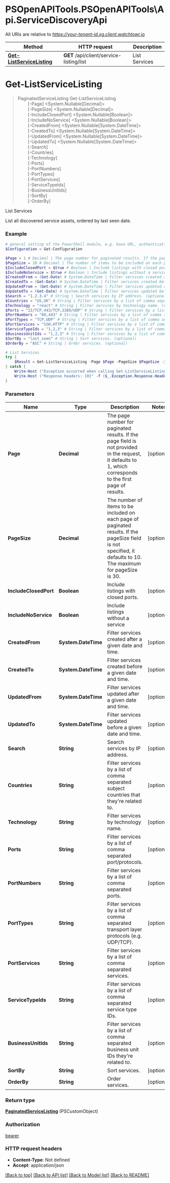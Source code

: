 # PSOpenAPITools.PSOpenAPITools\Api.ServiceDiscoveryApi

All URIs are relative to *https://your-tenant-id.sg.client.watchtowr.io*

Method | HTTP request | Description
------------- | ------------- | -------------
[**Get-ListServiceListing**](ServiceDiscoveryApi.md#Get-ListServiceListing) | **GET** /api/client/service-listing/list | List Services


<a id="Get-ListServiceListing"></a>
# **Get-ListServiceListing**
> PaginatedServiceListing Get-ListServiceListing<br>
> &nbsp;&nbsp;&nbsp;&nbsp;&nbsp;&nbsp;&nbsp;&nbsp;[-Page] <System.Nullable[Decimal]><br>
> &nbsp;&nbsp;&nbsp;&nbsp;&nbsp;&nbsp;&nbsp;&nbsp;[-PageSize] <System.Nullable[Decimal]><br>
> &nbsp;&nbsp;&nbsp;&nbsp;&nbsp;&nbsp;&nbsp;&nbsp;[-IncludeClosedPort] <System.Nullable[Boolean]><br>
> &nbsp;&nbsp;&nbsp;&nbsp;&nbsp;&nbsp;&nbsp;&nbsp;[-IncludeNoService] <System.Nullable[Boolean]><br>
> &nbsp;&nbsp;&nbsp;&nbsp;&nbsp;&nbsp;&nbsp;&nbsp;[-CreatedFrom] <System.Nullable[System.DateTime]><br>
> &nbsp;&nbsp;&nbsp;&nbsp;&nbsp;&nbsp;&nbsp;&nbsp;[-CreatedTo] <System.Nullable[System.DateTime]><br>
> &nbsp;&nbsp;&nbsp;&nbsp;&nbsp;&nbsp;&nbsp;&nbsp;[-UpdatedFrom] <System.Nullable[System.DateTime]><br>
> &nbsp;&nbsp;&nbsp;&nbsp;&nbsp;&nbsp;&nbsp;&nbsp;[-UpdatedTo] <System.Nullable[System.DateTime]><br>
> &nbsp;&nbsp;&nbsp;&nbsp;&nbsp;&nbsp;&nbsp;&nbsp;[-Search] <String><br>
> &nbsp;&nbsp;&nbsp;&nbsp;&nbsp;&nbsp;&nbsp;&nbsp;[-Countries] <String><br>
> &nbsp;&nbsp;&nbsp;&nbsp;&nbsp;&nbsp;&nbsp;&nbsp;[-Technology] <String><br>
> &nbsp;&nbsp;&nbsp;&nbsp;&nbsp;&nbsp;&nbsp;&nbsp;[-Ports] <String><br>
> &nbsp;&nbsp;&nbsp;&nbsp;&nbsp;&nbsp;&nbsp;&nbsp;[-PortNumbers] <String><br>
> &nbsp;&nbsp;&nbsp;&nbsp;&nbsp;&nbsp;&nbsp;&nbsp;[-PortTypes] <String><br>
> &nbsp;&nbsp;&nbsp;&nbsp;&nbsp;&nbsp;&nbsp;&nbsp;[-PortServices] <String><br>
> &nbsp;&nbsp;&nbsp;&nbsp;&nbsp;&nbsp;&nbsp;&nbsp;[-ServiceTypeIds] <String><br>
> &nbsp;&nbsp;&nbsp;&nbsp;&nbsp;&nbsp;&nbsp;&nbsp;[-BusinessUnitIds] <String><br>
> &nbsp;&nbsp;&nbsp;&nbsp;&nbsp;&nbsp;&nbsp;&nbsp;[-SortBy] <String><br>
> &nbsp;&nbsp;&nbsp;&nbsp;&nbsp;&nbsp;&nbsp;&nbsp;[-OrderBy] <String><br>

List Services

List all discovered service assets, ordered by last seen date.

### Example
```powershell
# general setting of the PowerShell module, e.g. base URL, authentication, etc
$Configuration = Get-Configuration

$Page = 1 # Decimal | The page number for paginated results. If the page field is not provided in the request, it defaults to 1, which corresponds to the first page of results. (optional)
$PageSize = 10 # Decimal | The number of items to be included on each page of paginated results. If the pageSize field is not specified, it defaults to 10. The maximum for pageSize is 30. (optional)
$IncludeClosedPort = $true # Boolean | Include listings with closed ports. (optional)
$IncludeNoService = $true # Boolean | Include listings without a service (optional)
$CreatedFrom = (Get-Date) # System.DateTime | Filter services created after a given date and time. (optional)
$CreatedTo = (Get-Date) # System.DateTime | Filter services created before a given date and time. (optional)
$UpdatedFrom = (Get-Date) # System.DateTime | Filter services updated after a given date and time. (optional)
$UpdatedTo = (Get-Date) # System.DateTime | Filter services updated before a given date and time. (optional)
$Search = "1.2.3.4" # String | Search services by IP address. (optional)
$Countries = "US,UK" # String | Filter services by a list of comma separated subject countries that they're related to. (optional)
$Technology = "react" # String | Filter services by technology name. (optional)
$Ports = "22/TCP,443/TCP,3389/UDP" # String | Filter services by a list of comma separated port/protocols. (optional)
$PortNumbers = "80,443" # String | Filter services by a list of comma separated ports. (optional)
$PortTypes = "TCP,UDP" # String | Filter services by a list of comma separated transport layer protocols (e.g. UDP/TCP). (optional)
$PortServices = "SSH,HTTP" # String | Filter services by a list of comma separated services. (optional)
$ServiceTypeIds = "1,2,3" # String | Filter services by a list of comma separated service type IDs. (optional)
$BusinessUnitIds = "1,2,3" # String | Filter services by a list of comma separated business unit IDs they're related to. (optional)
$SortBy = "last_seen" # String | Sort services. (optional)
$OrderBy = "ASC" # String | Order services. (optional)

# List Services
try {
    $Result = Get-ListServiceListing -Page $Page -PageSize $PageSize -IncludeClosedPort $IncludeClosedPort -IncludeNoService $IncludeNoService -CreatedFrom $CreatedFrom -CreatedTo $CreatedTo -UpdatedFrom $UpdatedFrom -UpdatedTo $UpdatedTo -Search $Search -Countries $Countries -Technology $Technology -Ports $Ports -PortNumbers $PortNumbers -PortTypes $PortTypes -PortServices $PortServices -ServiceTypeIds $ServiceTypeIds -BusinessUnitIds $BusinessUnitIds -SortBy $SortBy -OrderBy $OrderBy
} catch {
    Write-Host ("Exception occurred when calling Get-ListServiceListing: {0}" -f ($_.ErrorDetails | ConvertFrom-Json))
    Write-Host ("Response headers: {0}" -f ($_.Exception.Response.Headers | ConvertTo-Json))
}
```

### Parameters

Name | Type | Description  | Notes
------------- | ------------- | ------------- | -------------
 **Page** | **Decimal**| The page number for paginated results. If the page field is not provided in the request, it defaults to 1, which corresponds to the first page of results. | [optional] 
 **PageSize** | **Decimal**| The number of items to be included on each page of paginated results. If the pageSize field is not specified, it defaults to 10. The maximum for pageSize is 30. | [optional] 
 **IncludeClosedPort** | **Boolean**| Include listings with closed ports. | [optional] 
 **IncludeNoService** | **Boolean**| Include listings without a service | [optional] 
 **CreatedFrom** | **System.DateTime**| Filter services created after a given date and time. | [optional] 
 **CreatedTo** | **System.DateTime**| Filter services created before a given date and time. | [optional] 
 **UpdatedFrom** | **System.DateTime**| Filter services updated after a given date and time. | [optional] 
 **UpdatedTo** | **System.DateTime**| Filter services updated before a given date and time. | [optional] 
 **Search** | **String**| Search services by IP address. | [optional] 
 **Countries** | **String**| Filter services by a list of comma separated subject countries that they&#39;re related to. | [optional] 
 **Technology** | **String**| Filter services by technology name. | [optional] 
 **Ports** | **String**| Filter services by a list of comma separated port/protocols. | [optional] 
 **PortNumbers** | **String**| Filter services by a list of comma separated ports. | [optional] 
 **PortTypes** | **String**| Filter services by a list of comma separated transport layer protocols (e.g. UDP/TCP). | [optional] 
 **PortServices** | **String**| Filter services by a list of comma separated services. | [optional] 
 **ServiceTypeIds** | **String**| Filter services by a list of comma separated service type IDs. | [optional] 
 **BusinessUnitIds** | **String**| Filter services by a list of comma separated business unit IDs they&#39;re related to. | [optional] 
 **SortBy** | **String**| Sort services. | [optional] 
 **OrderBy** | **String**| Order services. | [optional] 

### Return type

[**PaginatedServiceListing**](PaginatedServiceListing.md) (PSCustomObject)

### Authorization

[bearer](../README.md#bearer)

### HTTP request headers

 - **Content-Type**: Not defined
 - **Accept**: application/json

[[Back to top]](#) [[Back to API list]](../README.md#documentation-for-api-endpoints) [[Back to Model list]](../README.md#documentation-for-models) [[Back to README]](../README.md)

